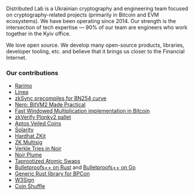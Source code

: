 Distributed Lab is a Ukrainian cryptography and engineering team focused on cryptography-related projects (primarily in Bitcoin and EVM ecosystems). We have been operating since 2014. Our strength is the intersection of tech expertise — 90% of our team are engineers who work together in the Kyiv office.

We love open source. We develop many open-source products, libraries, developer tooling, etc. and believe that it brings us closer to the Financial Internet.

### Our contributions

- [Rarimo](https://github.com/rarimo)
- [Linea](https://github.com/Consensys/linea-monorepo/pull/356)
- [zkSync precompiles for BN254 curve](https://github.com/distributed-lab/era-zkevm_circuits/tree/feature/bn254-circuits/src/bn254)
- [Nero: BitVM2 Made Practical](https://github.com/distributed-lab/nero)
- [Fast Windowed Multiplication implementation in Bitcoin](https://github.com/distributed-lab/bitcoin-window-mul)
- [zkVerify Plonky2 pallet](https://github.com/zkVerify/zkVerify/pull/194)
- [Aptos Veiled Coins](https://github.com/distributed-lab/aptos-veiled-coins)
- [Solarity](https://github.com/dl-solarity)
- [Hardhat ZKit](https://github.com/dl-solarity/hardhat-zkit)
- [ZK Multisig](https://github.com/distributed-lab/zk-multisig)
- [Verkle Tries in Noir](https://github.com/distributed-lab/noir-verkle)
- [Noir Plume](https://github.com/distributed-lab/noir-plume)
- [Taprootized Atomic Swaps](https://github.com/distributed-lab/taprootized-atomic-swaps)
- [Bulletproofs++ on Rust](https://github.com/distributed-lab/bp-pp) and [Bulletproofs++ on Go](https://github.com/distributed-lab/bulletproofs)
- [Generic Rust library for BPCon](https://github.com/distributed-lab/bpcon)
- [W3Sign](https://github.com/dl-w3sign)
- [Coin Shuffle](https://github.com/coin-shuffle)
